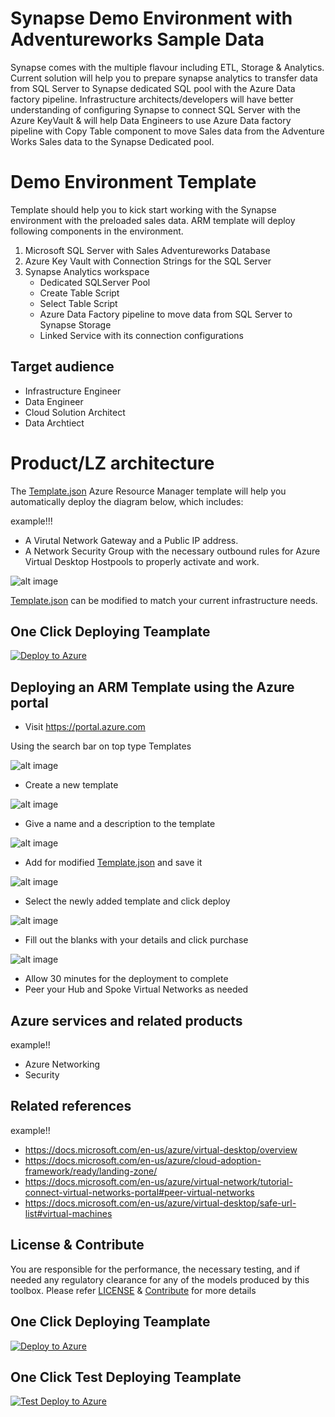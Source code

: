 # Synapse Demo Environment with Adventureworks Sample Data

Synapse comes with the multiple flavour including ETL, Storage & Analytics. Current solution will help you to prepare synapse analytics to transfer data from SQL Server to Synapse dedicated SQL pool with the Azure Data factory pipeline. Infrastructure architects/developers will have better understanding of configuring Synapse to connect SQL Server with the Azure KeyVault & will help Data Engineers to use Azure Data factory pipeline with Copy Table component to move Sales data from the Adventure Works Sales data to the Synapse Dedicated pool.  

# Demo Environment Template

Template should help you to kick start working with the Synapse environment with the preloaded sales data. ARM template will deploy following components in the environment.
1.	Microsoft SQL Server with Sales Adventureworks Database
2.	Azure Key Vault with Connection Strings for the SQL Server
3.	Synapse Analytics workspace 
    - Dedicated SQLServer Pool
    - Create Table Script
    - Select Table Script
    - Azure Data Factory pipeline to move data from SQL Server to Synapse Storage
    - Linked Service with its connection configurations


## Target audience

- Infrastructure Engineer
- Data Engineer
- Cloud Solution Architect
- Data Archtiect

# Product/LZ architecture

The [Template.json](https://github.com/git-pranayshah/template/blob/master/template.json) Azure Resource Manager template will help you automatically deploy the diagram below, which includes:

example!!!

- A Virutal Network Gateway and a Public IP address.
- A Network Security Group with the necessary outbound rules for Azure Virtual Desktop Hostpools to properly activate and work.

![alt image](https://github.com/git-pranayshah/template/blob/master/images/Landing_Zone_Template.png)

[Template.json](https://github.com/git-pranayshah/template/blob/master/template.json) can be modified to match your current infrastructure needs.

## One Click Deploying Teamplate
<!-- Powershell command for Translating Git URL for template.json
    $url = "https://raw.githubusercontent.com/git-pranayshah/template/master/template.json"
    [uri]::EscapeDataString($url)
    >> uri = https%3A%2F%2Fraw.githubusercontent.com%2Fgit-pranayshah%2Ftemplate%2Fmaster%2Ftemplate.json

Base URL: https://portal.azure.com/#create/Microsoft.Template/uri
Final URL: <Base URL>/<uri>
-->
[![Deploy to Azure](https://aka.ms/deploytoazurebutton)](https://portal.azure.com/#create/Microsoft.Template/uri/https%3A%2F%2Fraw.githubusercontent.com%2Fgit-pranayshah%2Ftemplate%2Fmaster%2Ftemplate.json)


## Deploying an ARM Template using the Azure portal

- Visit https://portal.azure.com

Using the search bar on top type Templates

![alt image](https://github.com/git-pranayshah/template/blob/master/images/Search.png)

- Create a new template

![alt image](https://github.com/git-pranayshah/template/blob/master/images/create.png)

- Give a name and a description to the template

![alt image](https://github.com/git-pranayshah/template/blob/master/images/Name%20and%20Description.png)

- Add for modified [Template.json](https://github.com/git-pranayshah/template/blob/master/template.json) and save it

![alt image](https://github.com/git-pranayshah/template/blob/master/images/add%20code.png)

- Select the newly added template and click deploy

![alt image](https://github.com/git-pranayshah/template/blob/master/images/Select%20and%20deploy%20template.png)

- Fill out the blanks with your details and click purchase

![alt image](https://github.com/git-pranayshah/template/blob/master/images/Fill%20out%20the%20details%20and%20purchase.png)

- Allow 30 minutes for the deployment to complete
- Peer your Hub and Spoke Virtual Networks as needed

## Azure services and related products

example!!
- Azure Networking
- Security

## Related references
example!!
- https://docs.microsoft.com/en-us/azure/virtual-desktop/overview
- https://docs.microsoft.com/en-us/azure/cloud-adoption-framework/ready/landing-zone/
- https://docs.microsoft.com/en-us/azure/virtual-network/tutorial-connect-virtual-networks-portal#peer-virtual-networks
- https://docs.microsoft.com/en-us/azure/virtual-desktop/safe-url-list#virtual-machines

## License & Contribute

You are responsible for the performance, the necessary testing, and if needed any regulatory clearance for any of the models produced by this toolbox.
Please refer [LICENSE](LICENSE) &  [Contribute](https://github.com/git-pranayshah/AnalysisService/blob/master/Contribute.md) for more details









## One Click Deploying Teamplate
<!-- Powershell command for Translating Git URL for template.json
    $url = "https://raw.githubusercontent.com/git-pranayshah/synapse-demo/dev/ARM%20Template/SQL-Server/azure_sql.json"
    [uri]::EscapeDataString($url)
    >> uri = https%3A%2F%2Fraw.githubusercontent.com%2Fgit-pranayshah%2FAnalysisService%2Fmaster%2Ftemplate.json

Base URL: https://portal.azure.com/#create/Microsoft.Template/uri
Final URL: <Base URL>/<uri>
-->
[![Deploy to Azure](https://aka.ms/deploytoazurebutton)](https://portal.azure.com/#create/Microsoft.Template/uri/https%3A%2F%2Fraw.githubusercontent.com%2Fgit-pranayshah%2Fsynapse-demo%2Fdev%2FARM%2520Template%2Fdeployment.json)


## One Click Test Deploying Teamplate
<!-- Powershell command for Translating Git URL for template.json
    $url = "https://raw.githubusercontent.com/git-pranayshah/synapse-demo/dev/ARM%20Template/SQL-Server/azure_sql.json"
    [uri]::EscapeDataString($url)
    >> uri = https%3A%2F%2Fraw.githubusercontent.com%2Fgit-pranayshah%2FAnalysisService%2Fmaster%2Ftemplate.json

Base URL: https://portal.azure.com/#create/Microsoft.Template/uri
Final URL: <Base URL>/<uri>
-->
[![Test Deploy to Azure](https://aka.ms/deploytoazurebutton)](https://portal.azure.com/#create/Microsoft.Template/uri/https%3A%2F%2Fraw.githubusercontent.com%2Fgit-pranayshah%2Fsynapse-demo%2Fdev%2FARM%2520Template%2FTestDeployment.json)